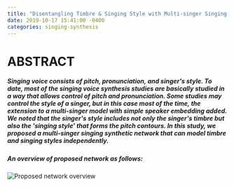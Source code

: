 ```yaml
---
title: "Disentangling Timbre & Singing Style with Multi-singer Singing Synthesis"
date: 2019-10-17 15:41:00 -0400
categories: singing-synthesis
---
```


# ABSTRACT

##### Singing voice consists of pitch, pronunciation, and singer's style. To date, most of the singing voice synthesis studies are basically studied in a way that allows control of pitch and pronunciation. Some studies may control the style of a singer, but in this case most of the time, the extension to a multi-singer model with simple speaker embedding added. We noted that the singer's style includes not only the singer's timbre but also the 'singing style' that forms the pitch contours. In this study, we proposed a multi-singer singing synthetic network that can model timbre and singing styles independently. 


##### An overview of proposed network as follows:

![Proposed network overview]("../_asset/FINAL_network.png")
